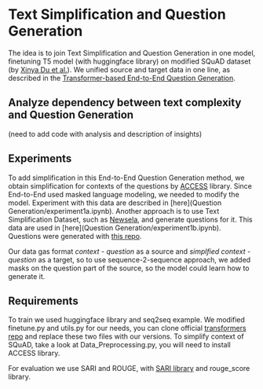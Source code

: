 # Text Simplification and Question Generation

The idea is to join Text Simplification and Question Generation in one model, finetuning T5 model (with huggingface 
library) on modified SQuAD dataset (by [Xinya Du et al.](https://github.com/xinyadu/nqg)). We unified source and 
target data in one line, as described in the 
[Transformer-based End-to-End Question Generation](https://arxiv.org/pdf/2005.01107v1.pdf). 
## Analyze dependency between text complexity and Question Generation

(need to add code with analysis and description of insights)

## Experiments
To add simplification in this End-to-End Question Generation method, we obtain simplification for contexts of the 
questions by [ACCESS](https://github.com/facebookresearch/access) library. Since End-to-End used masked language 
modeling, we needed to modify the model. Experiment with this data are described in [here](Question Generation/experiment1a.ipynb).
Another approach is to use Text Simplification Dataset, such as [Newsela](https://newsela.com/data/), and generate questions for it. This data are used in [here](Question Generation/experiment1b.ipynb).
Questions were generated with [this repo](https://github.com/patil-suraj/question_generation#end-to-end-question-generation-answer-agnostic).

Our data gas format *context - question* as a source and 
*simplfied context - question* as a target, so to use sequence-2-sequence approach, we added
masks on the question part of the source, so the model could learn how to generate it. 


## Requirements

To train we used huggingface library and seq2seq example. We modified finetune.py and utils.py for our needs, you can 
clone official [transformers repo](https://github.com/huggingface/transformers) and replace these two files with 
our versions.  To simplify context of SQuAD, take a look at Data_Preprocessing.py, you will need to install ACCESS library. 

For evaluation we use SARI and ROUGE, with [SARI library](https://github.com/XingxingZhang/pysari) 
and rouge_score library. 
